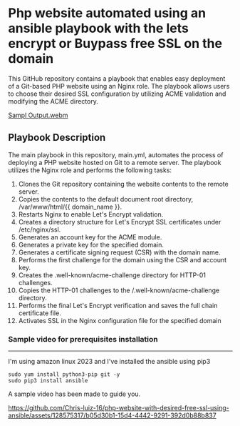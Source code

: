 # Php website automated using an ansible playbook with the lets encrypt or Buypass free SSL on the domain

This GitHub repository contains a playbook that enables easy deployment of a Git-based PHP website using an Nginx role. The playbook allows users to choose their desired SSL configuration by utilizing ACME validation and modifying the ACME directory.


[Sampl Output.webm](https://github.com/Chris-luiz-16/php-website-with-desired-free-ssl-using-ansible/assets/128575317/47419c29-c2bc-4881-8f08-67c528144f16)


## Playbook Description

The main playbook in this repository, main.yml, automates the process of deploying a PHP website hosted on Git to a remote server. The playbook utilizes the Nginx role and performs the following tasks:

1. Clones the Git repository containing the website contents to the remote server.
2. Copies the contents to the default document root directory, /var/www/html/{{ domain_name }}.
3. Restarts Nginx to enable Let's Encrypt validation.
4. Creates a directory structure for Let's Encrypt SSL certificates under /etc/nginx/ssl.
5. Generates an account key for the ACME module.
6. Generates a private key for the specified domain.
7. Generates a certificate signing request (CSR) with the domain name.
8. Performs the first challenge for the domain using the CSR and account key.
9. Creates the .well-known/acme-challenge directory for HTTP-01 challenges.
10. Copies the HTTP-01 challenges to the /.well-known/acme-challenge directory.
11. Performs the final Let's Encrypt verification and saves the full chain certificate file.
12. Activates SSL in the Nginx configuration file for the specified domain

### Sample video for prerequisites installation
***
I'm using amazon linux 2023 and I've installed the ansible using pip3
```
sudo yum install python3-pip git -y
sudo pip3 install ansible
```
A sample video has been made to guide you.

https://github.com/Chris-luiz-16/php-website-with-desired-free-ssl-using-ansible/assets/128575317/b05d30b1-15d4-4442-9291-392d0b88b837



